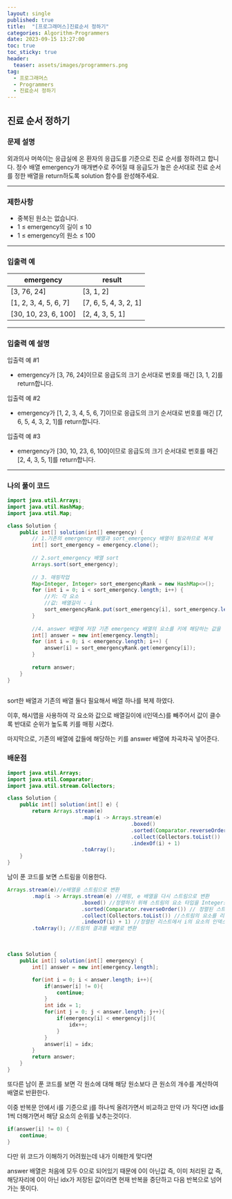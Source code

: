 ```yaml
---
layout: single
published: true
title:  "[프로그래머스]진료순서 정하기"
categories: Algorithm-Programmers
date: 2023-09-15 13:27:00
toc: true
toc_sticky: true
header:
  teaser: assets/images/programmers.png
tag:   
  - 프로그래머스
  - Programmers
  - 진료순서 정하기
---
```


## 진료 순서 정하기

### 문제 설명

외과의사 머쓱이는 응급실에 온 환자의 응급도를 기준으로 진료 순서를 정하려고 합니다. 정수 배열 emergency가 매개변수로 주어질 때 응급도가 높은 순서대로 진료 순서를 정한 배열을 return하도록 solution 함수를 완성해주세요.

----------------

### 제한사항

* 중복된 원소는 없습니다.
* 1 ≤ emergency의 길이 ≤ 10
* 1 ≤ emergency의 원소 ≤ 100


----------------

### 입출력 예


|emergency|	result|
|---|---|
|[3, 76, 24]	|[3, 1, 2]|
|[1, 2, 3, 4, 5, 6, 7]	|[7, 6, 5, 4, 3, 2, 1]|
|[30, 10, 23, 6, 100]	|[2, 4, 3, 5, 1]|

  
----------------
### 입출력 예 설명

입출력 예 #1  

* emergency가 [3, 76, 24]이므로 응급도의 크기 순서대로 번호를 매긴 [3, 1, 2]를 return합니다.
  

입출력 예 #2  

* emergency가 [1, 2, 3, 4, 5, 6, 7]이므로 응급도의 크기 순서대로 번호를 매긴 [7, 6, 5, 4, 3, 2, 1]를 return합니다.
  

입출력 예 #3  

* emergency가 [30, 10, 23, 6, 100]이므로 응급도의 크기 순서대로 번호를 매긴 [2, 4, 3, 5, 1]를 return합니다.



----------------

### 나의 풀이 코드

```java
import java.util.Arrays;
import java.util.HashMap;
import java.util.Map;

class Solution {
    public int[] solution(int[] emergency) {
        // 1.기존의 emergency 배열과 sort_emergency 배열이 필요하므로 복제
        int[] sort_emergency = emergency.clone();
        
        // 2.sort_emergency 배열 sort
        Arrays.sort(sort_emergency);
        
        // 3. 매핑작업 
        Map<Integer, Integer> sort_emergencyRank = new HashMap<>();
        for (int i = 0; i < sort_emergency.length; i++) {
            //키: 각 요소  
            //값: 배열길이 - i
            sort_emergencyRank.put(sort_emergency[i], sort_emergency.length - i);
        }
        
        //4. answer 배열에 저장 기존 emergency 배열의 요소를 키에 해당하는 값을 넣어주기
        int[] answer = new int[emergency.length];
        for (int i = 0; i < emergency.length; i++) {
            answer[i] = sort_emergencyRank.get(emergency[i]);
        }
        
        return answer;
    }
}



```
<p>
sort한 배열과 기존의 배열 둘다 필요해서 배열 하나를 복제 하였다.
</p>

<p>
이후, 해시맵을 사용하여 각 요소와 값으로 배열길이에 i(인덱스)를 빼주어서 값이 클수록 반대로 순위가 높도록 키를 매핑 시켰다.
</p>

<p>
마지막으로, 기존의 배열에 값들에 해당하는 키를 answer 배열에 차곡차곡 넣어준다.
</p>


<p>

</p>


### 배운점

```java
import java.util.Arrays;
import java.util.Comparator;
import java.util.stream.Collectors;

class Solution {
    public int[] solution(int[] e) {
        return Arrays.stream(e)
                        .map(i -> Arrays.stream(e)
                                        .boxed()
                                        .sorted(Comparator.reverseOrder())
                                        .collect(Collectors.toList())
                                        .indexOf(i) + 1)
                        .toArray();
    }
}
```

<p>
남이 푼 코드를 보면 스트림을 이용한다.
</p>

```java
Arrays.stream(e)//e배열을 스트림으로 변환
        .map(i -> Arrays.stream(e) //매핑, e 배열을 다시 스트림으로 변환
                        .boxed() //정렬하기 위해 스트림의 요소 타입을 Integer로 변경
                        .sorted(Comparator.reverseOrder()) // 정렬된 스트림을 생성 
                        .collect(Collectors.toList()) //스트림의 요소를 리스트로 collect
                        .indexOf(i) + 1) //정렬된 리스트에서 i의 요소의 인덱스를 찾아서 1을 더함.
        .toArray(); //트림의 결과를 배열로 변환
```










<br>

```java
class Solution {
    public int[] solution(int[] emergency) {
        int[] answer = new int[emergency.length];

        for(int i = 0; i < answer.length; i++){
            if(answer[i] != 0){
                continue;
            }
            int idx = 1;
            for(int j = 0; j < answer.length; j++){
                if(emergency[i] < emergency[j]){
                    idx++;
                }
            }
            answer[i] = idx;
        }
        return answer;
    }
}
```

<p>
또다른 남이 푼 코드를 보면 각 원소에 대해 해당 원소보다 큰 원소의 개수를 계산하여 배열로 반환한다.
</p>



<p>
이중 반복문 안에서 i를 기준으로 j를 하나씩 올려가면서 비교하고 만약 i가 작다면 idx를 1씩 더해가면서 해댱 요소의 순위를 낮추는것이다.
</p>


```java
if(answer[i] != 0) {
    continue;
}
```
<p>
다만 위 코드가 이해하기 어려웠는데 내가 이해한게 맞다면
</p>

<p>
answer 배열은 처음에 모두 0으로 되어있기 때문에 0이 아닌값 즉, 이미 처리된 값 즉, 해당자리에 0이 아닌 idx가 저장된 값이라면 현재 반복을 중단하고 다음 반복으로 넘어가는 뜻이다.
</p>